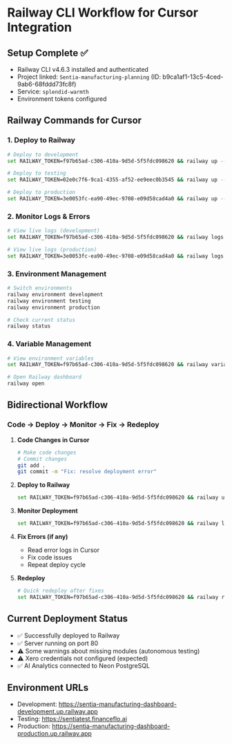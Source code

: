 # Railway CLI Workflow for Cursor Integration

## Setup Complete ✅
- Railway CLI v4.6.3 installed and authenticated
- Project linked: `Sentia-manufacturing-planning` (ID: b9ca1af1-13c5-4ced-9ab6-68fddd73fc8f)
- Service: `splendid-warmth`
- Environment tokens configured

## Railway Commands for Cursor

### 1. Deploy to Railway
```bash
# Deploy to development
set RAILWAY_TOKEN=f97b65ad-c306-410a-9d5d-5f5fdc098620 && railway up --service splendid-warmth --detach

# Deploy to testing
set RAILWAY_TOKEN=02e0c7f6-9ca1-4355-af52-ee9eec0b3545 && railway up --service splendid-warmth --detach

# Deploy to production
set RAILWAY_TOKEN=3e0053fc-ea90-49ec-9708-e09d58cad4a0 && railway up --service splendid-warmth --detach
```

### 2. Monitor Logs & Errors
```bash
# View live logs (development)
set RAILWAY_TOKEN=f97b65ad-c306-410a-9d5d-5f5fdc098620 && railway logs --service splendid-warmth

# View live logs (production)
set RAILWAY_TOKEN=3e0053fc-ea90-49ec-9708-e09d58cad4a0 && railway logs --service splendid-warmth
```

### 3. Environment Management
```bash
# Switch environments
railway environment development
railway environment testing  
railway environment production

# Check current status
railway status
```

### 4. Variable Management
```bash
# View environment variables
set RAILWAY_TOKEN=f97b65ad-c306-410a-9d5d-5f5fdc098620 && railway variables --service splendid-warmth

# Open Railway dashboard
railway open
```

## Bidirectional Workflow

### Code → Deploy → Monitor → Fix → Redeploy

1. **Code Changes in Cursor**
   ```bash
   # Make code changes
   # Commit changes
   git add .
   git commit -m "Fix: resolve deployment error"
   ```

2. **Deploy to Railway**
   ```bash
   set RAILWAY_TOKEN=f97b65ad-c306-410a-9d5d-5f5fdc098620 && railway up --service splendid-warmth --detach
   ```

3. **Monitor Deployment**
   ```bash
   set RAILWAY_TOKEN=f97b65ad-c306-410a-9d5d-5f5fdc098620 && railway logs --service splendid-warmth
   ```

4. **Fix Errors (if any)**
   - Read error logs in Cursor
   - Fix code issues
   - Repeat deploy cycle

5. **Redeploy**
   ```bash
   # Quick redeploy after fixes
   set RAILWAY_TOKEN=f97b65ad-c306-410a-9d5d-5f5fdc098620 && railway redeploy --service splendid-warmth
   ```

## Current Deployment Status
- ✅ Successfully deployed to Railway
- ✅ Server running on port 80
- ⚠️ Some warnings about missing modules (autonomous testing)
- ⚠️ Xero credentials not configured (expected)
- ✅ AI Analytics connected to Neon PostgreSQL

## Environment URLs
- Development: https://sentia-manufacturing-dashboard-development.up.railway.app
- Testing: https://sentiatest.financeflo.ai  
- Production: https://sentia-manufacturing-dashboard-production.up.railway.app